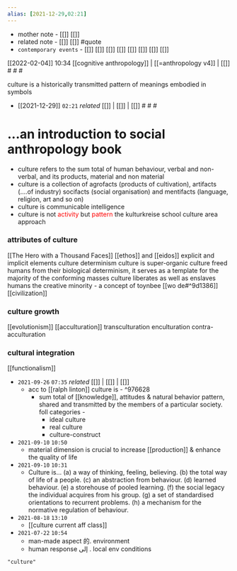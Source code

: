 ```yaml
---
alias: [2021-12-29,02:21]
---
```

- mother note - [[]] [[]]
- related note - [[]] [[]] #quote 
- `contemporary events` - [[]] [[]] [[]] [[]] [[]] [[]] [[]] [[]]

[[2022-02-04]] 10:34 [[cognitive anthropology]] | [[=anthropology v4]] | [[]] # # #

culture is a historically transmitted pattern of meanings embodied in symbols

- [[2021-12-29]]  `02:21` _related_ [[]] | [[]] | [[]] # # #

# ...an introduction to social anthropology book
- culture refers to the sum total of human behaviour, verbal and non-verbal, and its products, material and non material
- culture is a collection of agrofacts (products of cultivation), artifacts (....of industry) socifacts (social organisation) and mentifacts (language, religion, art and so on)
- culture is communicable intelligence
- culture is not <font color="red">activity</font> but <font color="red">pattern</font>
the kulturkreise school
culture area approach

### attributes of culture
[[The Hero with a Thousand Faces]]
[[ethos]] and [[eidos]]
explicit and implicit elements
culture determinism
culture is super-organic
culture freed humans from their biological determinism, it serves as a template for the majority of the conforming masses
culture liberates as well as enslaves humans
the creative minority - a concept of toynbee
[[wo de#^9d1386]]
[[civilization]]

### culture growth
[[evolutionism]]
[[acculturation]]
transculturation
enculturation
contra-acculturation

### cultural integration
[[functionalism]]
 


- `2021-09-26`  `07:35` _related_ [[]] | [[]] | [[]]
	- acc to [[ralph linton]] culture is - ^976628
		- sum total of [[knowledge]], attitudes & natural behavior pattern, shared and transmitted by the members of a particular society. foll categories -
			- ideal culture
			- real culture
			- culture-construct
- `2021-09-10`  `10:50`
	- material dimension is crucial to increase [[production]] & enhance the quality of life
- `2021-09-10`  `10:31`
	- Culture is...
		(a) a way of thinking, feeling, believing.
		(b) the total way of life of a people.
		(c) an abstraction from behaviour.
		(d) learned behaviour.
		(e) a storehouse of pooled learning.
		(f) the social legacy the individual acquires from his group.
		(g) a set of standardised orientations to recurrent problems.
		(h) a mechanism for the normative regulation of behaviour.
- `2021-08-18`  `13:10`
	- [[culture current aff class]]
- `2021-07-22`  `10:54`
	- man-made aspect 的. environment
	- human response  إلى  . local env conditions

```query
"culture"
```